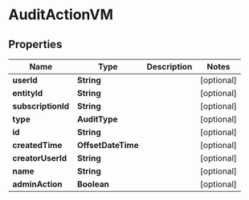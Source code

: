 

# AuditActionVM


## Properties

Name | Type | Description | Notes
------------ | ------------- | ------------- | -------------
**userId** | **String** |  |  [optional]
**entityId** | **String** |  |  [optional]
**subscriptionId** | **String** |  |  [optional]
**type** | **AuditType** |  |  [optional]
**id** | **String** |  |  [optional]
**createdTime** | **OffsetDateTime** |  |  [optional]
**creatorUserId** | **String** |  |  [optional]
**name** | **String** |  |  [optional]
**adminAction** | **Boolean** |  |  [optional]



